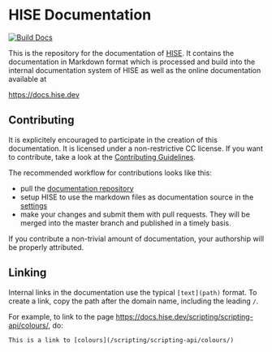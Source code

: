 # HISE Documentation

[![Build Docs](https://github.com/christophhart/hise_documentation/actions/workflows/build_docs.yml/badge.svg)](https://github.com/christophhart/hise_documentation/actions/workflows/build_docs.yml)

This is the repository for the documentation of [HISE](http://hise.dev). It contains the documentation in Markdown format which is processed and build into the internal documentation system of HISE as well as the online documentation available at

https://docs.hise.dev

## Contributing

It is explicitely encouraged to participate in the creation of this documentation. It is licensed under a non-restrictive CC license. If you want to contribute, take a look at the [Contributing Guidelines](https://docs.hise.dev/glossary/contributing.html).

The recommended workflow for contributions looks like this:

- pull the [documentation repository](https://github.com/christophhart/hise_documentation/tree/new_docs)
- setup HISE to use the markdown files as documentation source in the [settings](https://docs.hise.dev/working-with-hise/settings/development.html#doc-repository)
- make your changes and submit them with pull requests. They will be merged into the master branch and published in a timely basis.

If you contribute a non-trivial amount of documentation, your authorship will be properly attributed. 

## Linking
Internal links in the documentation use the typical `[text](path)` format. To create a link, copy the path after the domain name, including the leading `/`.

For example, to link to the page https://docs.hise.dev/scripting/scripting-api/colours/, do:

```
This is a link to [colours](/scripting/scripting-api/colours/)
```

